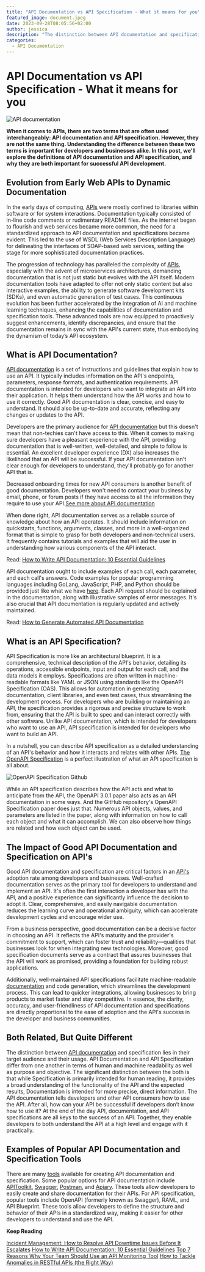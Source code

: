 ```yaml
---
title: "API Documentation vs API Specification - What it means for you"
featured_image: document.jpeg
date: 2023-09-28T08:05:56+02:00
author: jessica
description: "The distinction between API documentation and specification lies in their target audience and their usage.."
categories:
  - API Documentation
---
```


# API Documentation vs API Specification - What it means for you

![API documentation](./document.jpeg)

**When it comes to APIs, there are two terms that are often used interchangeably: API documentation and API specification. However, they are not the same thing. Understanding the difference between these two terms is important for developers and businesses alike. In this post, we'll explore the definitions of API documentation and API specification, and why they are both important for successful API development.**

## Evolution from Early Web APIs to Dynamic Documentation

In the early days of computing, [APIs](https://apitoolkit.io/blog/api-logs/) were mostly confined to libraries within software or for system interactions. Documentation typically consisted of in-line code comments or rudimentary README files. As the internet began to flourish and web services became more common, the need for a standardized approach to API documentation and specifications became evident. This led to the use of WSDL (Web Services Description Language) for delineating the interfaces of SOAP-based web services, setting the stage for more sophisticated documentation practices.

The progression of technology has paralleled the complexity of [APIs](https://apitoolkit.io/blog/api-logs/), especially with the advent of microservices architectures, demanding documentation that is not just static but evolves with the API itself. Modern documentation tools have adapted to offer not only static content but also interactive examples, the ability to generate software development kits (SDKs), and even automatic generation of test cases. This continuous evolution has been further accelerated by the integration of AI and machine learning techniques, enhancing the capabilities of documentation and specification tools. These advanced tools are now equipped to proactively suggest enhancements, identify discrepancies, and ensure that the documentation remains in sync with the API's current state, thus embodying the dynamism of today’s API ecosystem.

## What is API Documentation?

[API documentation](https://apitoolkit.io/blog/api-documentation-with-analytics/) is a set of instructions and guidelines that explain how to use an API. It typically includes information on the API's endpoints, parameters, response formats, and authentication requirements. API documentation is intended for developers who want to integrate an API into their application. It helps them understand how the API works and how to use it correctly. Good API documentation is clear, concise, and easy to understand. It should also be up-to-date and accurate, reflecting any changes or updates to the API.

Developers are the primary audience for [API documentation](https://apitoolkit.io/blog/api-documentation-and-observability-the-truth-you-must-know/) but this doesn't mean that non-techies can't have access to this. When it comes to making sure developers have a pleasant experience with the API, providing documentation that is well-written, well-detailed, and simple to follow is essential. An excellent developer experience (DX) also increases the likelihood that an API will be successful. If your API documentation isn't clear enough for developers to understand, they'll probably go for another API that is.

Decreased onboarding times for new API consumers is another benefit of good documentation. Developers won't need to contact your business by email, phone, or forum posts if they have access to all the information they require to use your API.[See more about API documentation](/blog/api-documentation-top-tools-and-using-them-right/)

When done right, API documentation serves as a reliable source of knowledge about how an API operates. It should include information on quickstarts, functions, arguments, classes, and more in a well-organized format that is simple to grasp for both developers and non-technical users. It frequently contains tutorials and examples that will aid the user in understanding how various components of the API interact.

Read: [How to Write API Documentation: 10 Essential Guidelines](https://apitoolkit.io/blog/how-to-write-api-docs/)

API documentation ought to include examples of each call, each parameter, and each call's answers. Code examples for popular programming languages including GoLang, JavaScript, PHP, and Python should be provided just like what we have [here](https://apitoolkit.io/docs/). Each API request should be explained in the documentation, along with illustrative samples of error messages. It's also crucial that API documentation is regularly updated and actively maintained.

Read: [How to Generate Automated API Documentation](https://apitoolkit.io/blog/how-to-generate-automated-api-documentation/)

## What is an API Specification?

API Specification is more like an architectural blueprint. It is a comprehensive, technical description of the API's behavior, detailing its operations, accessible endpoints, input and output for each call, and the data models it employs. Specifications are often written in machine-readable formats like YAML or JSON using standards like the OpenAPI Specification (OAS). This allows for automation in generating documentation, client libraries, and even test cases, thus streamlining the development process. For developers who are building or maintaining an API, the specification provides a rigorous and precise structure to work from, ensuring that the API is built to spec and can interact correctly with other software. Unlike API documentation, which is intended for developers who want to use an API, API specification is intended for developers who want to build an API.

In a nutshell, you can describe API specification as a detailed understanding of an API's behavior and how it interacts and relates  with other APIs. [The OpenAPI Specification](https://github.com/OAI/OpenAPI-Specification) is a perfect illustration of what an API specification is all about.

![OpenAPI Specification Github](./openapi-specification.png)

While an API specification describes how the API acts and what to anticipate from the API, the OpenAPI 3.0.1 paper also acts as an  API documentation in some ways. And the GitHub repository's OpenAPI Specification paper does just that. Numerous API objects, values, and parameters are listed in the paper, along with information on how to call each object and what it can accomplish. We can also observe how things are related and how each object can be used.

## The Impact of Good API Documentation and Specification on API's

Good API documentation and specification are critical factors in an [API's](https://apitoolkit.io/blog/anomalies-in-restful-apis/) adoption rate among developers and businesses. Well-crafted documentation serves as the primary tool for developers to understand and implement an API. It's often the first interaction a developer has with the API, and a positive experience can significantly influence the decision to adopt it. Clear, comprehensive, and easily navigable documentation reduces the learning curve and operational ambiguity, which can accelerate development cycles and encourage wider use.

From a business perspective, good documentation can be a decisive factor in choosing an API. It reflects the API's maturity and the provider's commitment to support, which can foster trust and reliability—qualities that businesses look for when integrating new technologies. Moreover, good specification documents serve as a contract that assures businesses that the API will work as promised, providing a foundation for building robust applications.

Additionally, well-maintained API specifications facilitate machine-readable [documentation](https://apitoolkit.io/blog/usercentric-api-documentation/) and code generation, which streamlines the development process. This can lead to quicker integrations, allowing businesses to bring products to market faster and stay competitive. In essence, the clarity, accuracy, and user-friendliness of API documentation and specifications are directly proportional to the ease of adoption and the API's success in the developer and business communities.

## Both Related, But Quite Different

The distinction between [API documentation](https://apitoolkit.io/blog/usercentric-api-documentation/) and specification lies in their target audience and their usage. API Documentation and API Specification differ from one another in terms of human and machine readability as well as purpose and objective. The significant distinction between the both is that while Specification is primarily intended for human reading, it provides a broad understanding of the functionality of the API and the expected results, Documentation is intended for more precise, direct information. The API documentation tells developers and other API consumers how to use the API. After all, how can your API be successful if developers don’t know how to use it? At the end of the day API, documentation, and API specifications are all keys to the success of an API. Together, they enable developers to both understand the API at a high level and engage with it practically.

## Examples of Popular API Documentation and Specification Tools

There are many [tools](https://apitoolkit.io/blog/top-8-api-documentation-tools-for-developers/) available for creating API documentation and specification. Some popular options for API documentation include [APIToolkit](https://apitoolkit.io), [Swagger](https://swagger.io/), [Postman](https://www.postman.com/), and [Apiary](https://apiary.io/). These tools allow developers to easily create and share documentation for their APIs. For API specification, popular tools include OpenAPI (formerly known as Swagger), RAML, and API Blueprint. These tools allow developers to define the structure and behavior of their APIs in a standardized way, making it easier for other developers to understand and use the API.

**Keep Reading**

[Incident Management: How to Resolve API Downtime Issues Before It Escalates](https://apitoolkit.io/blog/api-downtime/)
[How to Write API Documentation: 10 Essential Guidelines](https://apitoolkit.io/blog/how-to-write-api-docs/)
[Top 7 Reasons Why Your Team Should Use an API Monitoring Tool](https://apitoolkit.io/blog/why-you-need-an-api-monitoring-tool/)
[How to Tackle Anomalies in RESTful APIs (the Right Way)](https://apitoolkit.io/blog/anomalies-in-restful-apis/)
